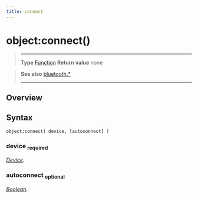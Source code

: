 ```yaml
---
title: connect
---
```

# object:connect()

> --------------------- ------------------------------------------------------------------------------------------
> __Type__              [Function](https://docs.coronalabs.com/api/type/Function.html)
> __Return value__      none


> __See also__          [bluetooth.*](/plugin/bluetooth/)
> --------------------- ------------------------------------------------------------------------------------------

## Overview

## Syntax

	object:connect( device, [autoconnect] )

### device <sub>required</sub>
_[Device](/plugin/bluetooth/type/Device/)._

### autoconnect <sub>optional</sub>
_[Boolean](https://docs.coronalabs.com/api/type/Boolean.html)._
